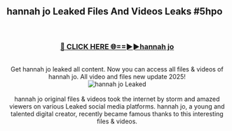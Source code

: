## hannah jo Leaked Files And Videos Leaks #5hpo
<br>
<div align="center">
<h3><a href="https://watchclip.my.id/hannah jo" rel="nofollow">🔴 CLICK HERE 🌐==►►hannah jo</a></h3>
<br>
Get hannah jo leaked all content. Now you can access all files & videos of hannah jo. All video and files new update 2025!
<br>
<a href="https://watchclip.my.id/hannah jo" rel="nofollow" data-target="animated-image.originalLink"><img src="https://i.ibb.co.com/WyWwxjT/player-gif2.gif" alt="hannah jo Leaked" style="max-width: 100%; display: inline-block;" data-target="animated-image.originalImage"></a>
<br><br>
hannah jo original files & videos took the internet by storm and amazed viewers on various Leaked social media platforms. hannah jo, a young and talented digital creator, recently became famous thanks to this interesting files & videos.
</div>
<br>
